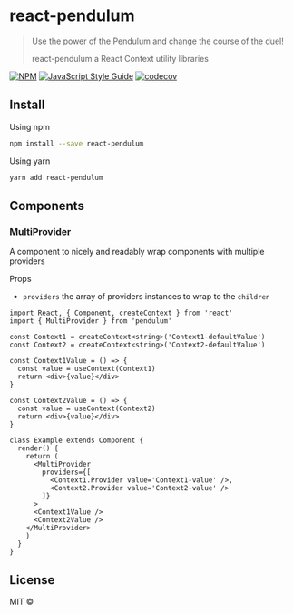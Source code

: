 # react-pendulum

> Use the power of the Pendulum and change the course of the duel!
>
> react-pendulum a React Context utility libraries

[![NPM](https://img.shields.io/npm/v/react-pendulum.svg)](https://www.npmjs.com/package/react-pendulum) [![JavaScript Style Guide](https://img.shields.io/badge/code_style-standard-brightgreen.svg)](https://standardjs.com) [![codecov](https://codecov.io/gh/alfredosalzillo/pendulum/branch/main/graph/badge.svg)](https://codecov.io/gh/alfredosalzillo/pendulum)

## Install

Using npm
```bash
npm install --save react-pendulum
```
Using yarn
```bash
yarn add react-pendulum
```

## Components

### MultiProvider

A component to nicely and readably wrap components with multiple providers

Props
- `providers` the array of providers instances to wrap to the `children`

```tsx
import React, { Component, createContext } from 'react'
import { MultiProvider } from 'pendulum'

const Context1 = createContext<string>('Context1-defaultValue')
const Context2 = createContext<string>('Context2-defaultValue')

const Context1Value = () => {
  const value = useContext(Context1)
  return <div>{value}</div>
}

const Context2Value = () => {
  const value = useContext(Context2)
  return <div>{value}</div>
}

class Example extends Component {
  render() {
    return (
      <MultiProvider
        providers={[
          <Context1.Provider value='Context1-value' />,
          <Context2.Provider value='Context2-value' />
        ]}
      >
      <Context1Value />
      <Context2Value />
    </MultiProvider>
    )
  }
}
```

## License

MIT © [](https://github.com/)
